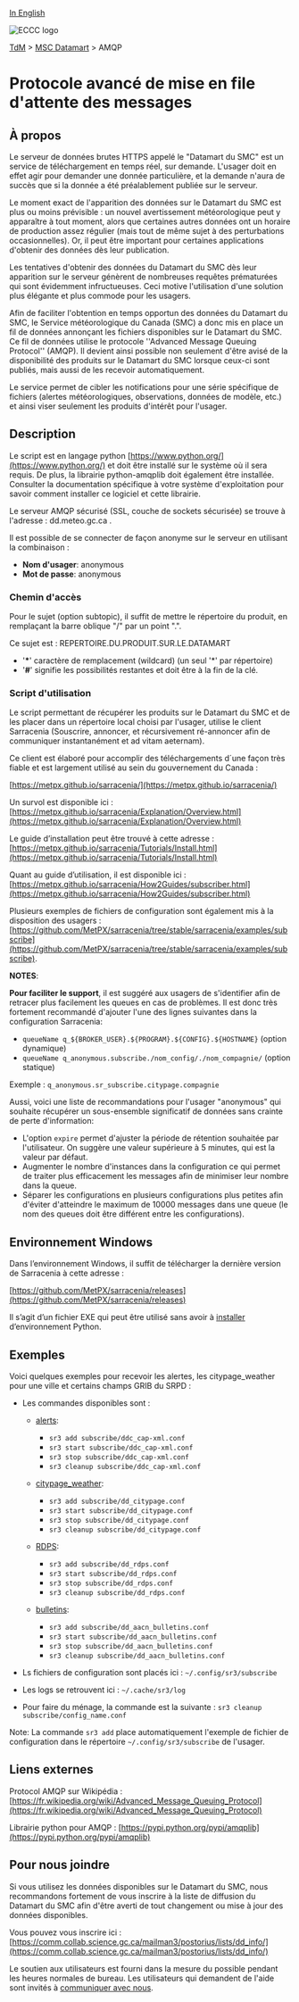 [In English](amqp_en.md)

![ECCC logo](../img_eccc-logo.png)

[TdM](../readme_fr.md) > [MSC Datamart](readme_fr.md) > AMQP


# Protocole avancé de mise en file d'attente des messages

## À propos

Le serveur de données brutes HTTPS appelé le "Datamart du SMC" est un service de téléchargement en temps réel, sur demande. L'usager doit en effet agir pour demander une donnée particulière, et la demande n'aura de succès que si la donnée a été préalablement publiée sur le serveur. 

Le moment exact de l'apparition des données sur le Datamart du SMC est plus ou moins prévisible : un nouvel avertissement météorologique peut y apparaître à tout moment, alors que certaines autres données ont un horaire de production assez régulier (mais tout de même sujet à des perturbations occasionnelles). Or, il peut être important pour certaines applications d'obtenir des données dès leur publication. 

Les tentatives d'obtenir des données du Datamart du SMC dès leur apparition sur le serveur génèrent de nombreuses requêtes prématurées qui sont évidemment infructueuses. Ceci motive l'utilisation d'une solution plus élégante et plus commode pour les usagers.

Afin de faciliter l'obtention en temps opportun des données du Datamart du SMC, le Service météorologique du Canada (SMC) a donc mis en place un fil de données annonçant les fichiers disponibles sur le Datamart du SMC. Ce fil de données utilise le protocole ''Advanced Message Queuing Protocol'' (AMQP). Il devient ainsi possible non seulement d'être avisé de la disponibilité des produits sur le Datamart du SMC lorsque ceux-ci sont publiés, mais aussi de les recevoir automatiquement. 

Le service permet de cibler les notifications pour une série spécifique de fichiers (alertes météorologiques, observations, données de modèle, etc.) et ainsi viser seulement les produits d'intérêt pour l'usager.


## Description

Le script est en langage python [https://www.python.org/](https://www.python.org/) et doit être installé sur le système où il sera requis. De plus, la librairie python-amqplib doit également être installée. Consulter la documentation spécifique à votre système d'exploitation pour savoir comment installer ce logiciel et cette librairie.

Le serveur AMQP sécurisé (SSL, couche de sockets sécurisée) se trouve à l'adresse : dd.meteo.gc.ca .

Il est possible de se connecter de façon anonyme sur le serveur en utilisant la combinaison :

- __Nom d'usager__: anonymous
- __Mot de passe__: anonymous

### Chemin d'accès

Pour le sujet (option subtopic), il suffit de mettre le répertoire du produit, en remplaçant la barre oblique "/" par un point ".". 

Ce sujet est : REPERTOIRE.DU.PRODUIT.SUR.LE.DATAMART

- '__\*__' caractère de remplacement (wildcard) (un seul '*' par répertoire)
- '__#__' signifie les possibilités restantes et doit être à la fin de la clé.

### Script d'utilisation

Le script permettant de récupérer les produits sur le Datamart du SMC et de les placer dans un répertoire local choisi par l'usager, utilise le client Sarracenia (Souscrire, annoncer, et récursivement ré-annoncer afin de communiquer instantanément et ad vitam aeternam). 

Ce client est élaboré pour accomplir des téléchargements d´une façon très fiable et est largement utilisé au sein du gouvernement du Canada :

[https://metpx.github.io/sarracenia/](https://metpx.github.io/sarracenia/)

Un survol est disponible ici : [https://metpx.github.io/sarracenia/Explanation/Overview.html](https://metpx.github.io/sarracenia/Explanation/Overview.html)

Le guide d’installation peut être trouvé à cette adresse : [https://metpx.github.io/sarracenia/Tutorials/Install.html](https://metpx.github.io/sarracenia/Tutorials/Install.html)

Quant au guide d’utilisation, il est disponible ici : [https://metpx.github.io/sarracenia/How2Guides/subscriber.html](https://metpx.github.io/sarracenia/How2Guides/subscriber.html)

Plusieurs exemples de fichiers de configuration sont également mis à la disposition des usagers : [https://github.com/MetPX/sarracenia/tree/stable/sarracenia/examples/subscribe](https://github.com/MetPX/sarracenia/tree/stable/sarracenia/examples/subscribe).

__NOTES__:

__Pour faciliter le support__, il est suggéré aux usagers de s'identifier afin de retracer plus facilement les queues en cas de problèmes. Il est donc très fortement recommandé d'ajouter l'une des lignes suivantes dans la configuration Sarracenia:

* `queueName q_${BROKER_USER}.${PROGRAM}.${CONFIG}.${HOSTNAME}`  (option dynamique)
* `queueName q_anonymous.subscribe./nom_config/./nom_compagnie/` (option statique)

Exemple : `q_anonymous.sr_subscribe.citypage.compagnie`

Aussi, voici une liste de recommandations pour l'usager "anonymous" qui souhaite récupérer un sous-ensemble significatif de données sans crainte de perte d'information:

* L'option `expire` permet d'ajuster la période de rétention souhaitée par l'utilisateur. On suggère une valeur supérieure à 5 minutes, qui est la valeur par défaut.  
* Augmenter le nombre d'instances dans la configuration ce qui permet de traiter plus efficacement les messages afin de minimiser leur nombre dans la queue.
* Séparer les configurations en plusieurs configurations plus petites afin d'éviter d'atteindre le maximum de 10000 messages dans une queue (le nom des queues doit être différent entre les configurations).

## Environnement Windows

Dans l’environnement Windows, il suffit de télécharger la dernière version de Sarracenia à cette adresse :

[https://github.com/MetPX/sarracenia/releases](https://github.com/MetPX/sarracenia/releases)

Il s’agit d’un fichier EXE qui peut être utilisé sans avoir à [installer](https://github.com/MetPX/sarracenia/blob/master/doc/fr/Install.rst) d’environnement Python.

## Exemples

Voici quelques exemples pour recevoir les alertes, les citypage_weather pour une ville et certains champs GRIB du SRPD :

* Les commandes disponibles sont :

    * [alerts](https://github.com/MetPX/sarracenia/blob/development/sarracenia/examples/subscribe/ddc_cap-xml.conf):
    
        * `sr3 add subscribe/ddc_cap-xml.conf`
        * `sr3 start subscribe/ddc_cap-xml.conf`
        * `sr3 stop subscribe/ddc_cap-xml.conf`
        * `sr3 cleanup subscribe/ddc_cap-xml.conf`
	
    * [citypage_weather](https://github.com/MetPX/sarracenia/blob/development/sarracenia/examples/subscribe/dd_citypage.conf):
    
        * `sr3 add subscribe/dd_citypage.conf`
        * `sr3 start subscribe/dd_citypage.conf`
        * `sr3 stop subscribe/dd_citypage.conf`
        * `sr3 cleanup subscribe/dd_citypage.conf`
	
    * [RDPS](https://github.com/MetPX/sarracenia/blob/development/sarracenia/examples/subscribe/dd_citypage.conf):
    
        * `sr3 add subscribe/dd_rdps.conf`
        * `sr3 start subscribe/dd_rdps.conf` 
        * `sr3 stop subscribe/dd_rdps.conf`
        * `sr3 cleanup subscribe/dd_rdps.conf`
	
    * [bulletins](https://github.com/MetPX/sarracenia/blob/development/sarracenia/examples/subscribe/dd_aacn_bulletins.conf):

        * `sr3 add subscribe/dd_aacn_bulletins.conf`
        * `sr3 start subscribe/dd_aacn_bulletins.conf`
        * `sr3 stop subscribe/dd_aacn_bulletins.conf`
        * `sr3 cleanup subscribe/dd_aacn_bulletins.conf`

* Ls fichiers de configuration sont placés ici :  `~/.config/sr3/subscribe`
* Les logs se retrouvent ici :  `~/.cache/sr3/log`
* Pour faire du ménage, la commande est la suivante : `sr3 cleanup subscribe/config_name.conf` 

Note: La commande `sr3 add` place automatiquement l'exemple de fichier de configuration dans le répertoire `~/.config/sr3/subscribe` de l'usager.

## Liens externes

Protocol AMQP sur Wikipédia :
[https://fr.wikipedia.org/wiki/Advanced_Message_Queuing_Protocol](https://fr.wikipedia.org/wiki/Advanced_Message_Queuing_Protocol)

Librairie python pour AMQP :
[https://pypi.python.org/pypi/amqplib](https://pypi.python.org/pypi/amqplib)

## Pour nous joindre

Si vous utilisez les données disponibles sur le Datamart du SMC, nous recommandons fortement de vous inscrire à la liste de diffusion du Datamart du SMC afin d'être averti de tout changement ou mise à jour des données disponibles.

Vous pouvez vous inscrire ici :
[https://comm.collab.science.gc.ca/mailman3/postorius/lists/dd_info/](https://comm.collab.science.gc.ca/mailman3/postorius/lists/dd_info/)

Le soutien aux utilisateurs est fourni dans la mesure du possible pendant les heures normales de bureau. Les utilisateurs qui demandent de l'aide sont invités à [communiquer avec nous](https://meteo.gc.ca/mainmenu/contact_us_f.html).
